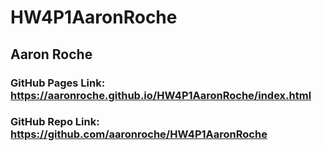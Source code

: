 # HW4P1AaronRoche
## Aaron Roche

### GitHub Pages Link: https://aaronroche.github.io/HW4P1AaronRoche/index.html
### GitHub Repo Link: https://github.com/aaronroche/HW4P1AaronRoche
